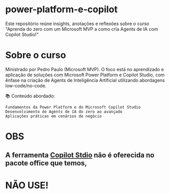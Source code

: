 # power-platform-e-copilot

Este repositório reúne insights, anotações e reflexões sobre o curso "Aprenda do zero com um Microsoft MVP a como cria Agents de IA com Copilot Studio!"

# Sobre o curso

Ministrado por Pedro Paulo (Microsoft MVP). O foco está no aprendizado e aplicação de soluções com Microsoft Power Platform e Copilot Studio, com ênfase na criação de Agents de Inteligência Artificial utilizando abordagens low-code/no-code.

📚 Conteúdo abordado:

    Fundamentos da Power Platform e do Microsoft Copilot Studio
    Desenvolvimento de Agents de IA do zero ao avançado
    Aplicações práticas em cenários de negócio

# OBS

## A ferramenta [Copilot Stdio](https://copilotstudio.microsoft.com/) não é oferecida no pacote office que temos, 
# NÃO USE!